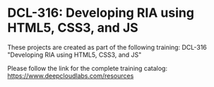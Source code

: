 # DCL-316: Developing RIA using HTML5, CSS3, and JS

These projects are created as part of the following training: DCL-316 "Developing RIA using HTML5, CSS3, and JS"

Please follow the link for the complete training catalog: https://www.deepcloudlabs.com/resources
